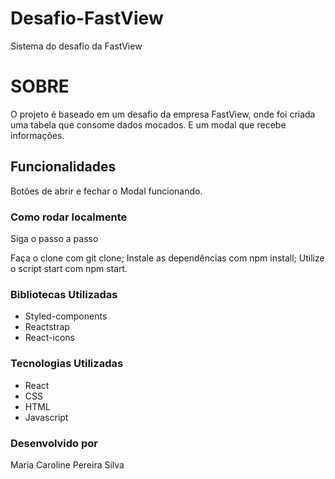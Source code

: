 # Desafio-FastView
Sistema do desafio da FastView
# SOBRE

O projeto é baseado em um desafio da empresa FastView, onde 
foi criada uma tabela que consome dados mocados.
E um modal que recebe informações.

## Funcionalidades

Botões de abrir e fechar o Modal funcionando.

### Como rodar localmente

Siga o passo a passo

Faça o clone com git clone;
Instale as dependências com npm install;
Utilize o script start com npm start.

### Bibliotecas Utilizadas

- Styled-components
- Reactstrap
- React-icons

### Tecnologias Utilizadas

- React
- CSS
- HTML
- Javascript

### Desenvolvido por
Maria Caroline Pereira Silva
